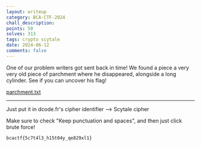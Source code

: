 ```yaml
---
layout: writeup
category: BCA-CTF-2024
chall_description:
points: 50
solves: 313
tags: crypto scytale
date: 2024-06-12
comments: false
---
```


One of our problem writers got sent back in time! We found a piece a very very old piece of parchment where he disappeared, alongside a long cylinder. See if you can uncover his flag!

[parchment.txt](https://github.com/Nightxade/ctf-writeups/tree/master/assets/CTFs/BCA-CTF-2024/parchment.txt)  

---

Just put it in dcode.fr's cipher identifier --> Scytale cipher  

Make sure to check "Keep punctuation and spaces", and then just click brute force!  

    bcactf{5c7t4l3_h15t04y_qe829xl1}